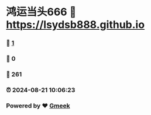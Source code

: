 # 鸿运当头666 :link: https://lsydsb888.github.io 
### :page_facing_up: [1](https://lsydsb888.github.io/tag.html) 
### :speech_balloon: 0 
### :hibiscus: 261 
### :alarm_clock: 2024-08-21 10:06:23 
### Powered by :heart: [Gmeek](https://github.com/Meekdai/Gmeek)
